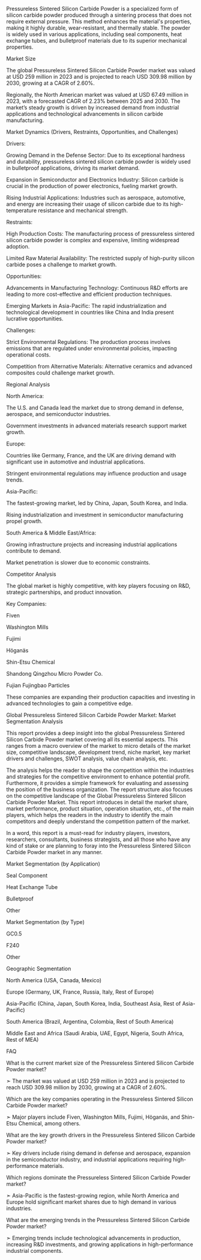 Pressureless Sintered Silicon Carbide Powder is a specialized form of silicon carbide powder produced through a sintering process that does not require external pressure. This method enhances the material's properties, making it highly durable, wear-resistant, and thermally stable. The powder is widely used in various applications, including seal components, heat exchange tubes, and bulletproof materials due to its superior mechanical properties.

Market Size

The global Pressureless Sintered Silicon Carbide Powder market was valued at USD 259 million in 2023 and is projected to reach USD 309.98 million by 2030, growing at a CAGR of 2.60%.

Regionally, the North American market was valued at USD 67.49 million in 2023, with a forecasted CAGR of 2.23% between 2025 and 2030. The market’s steady growth is driven by increased demand from industrial applications and technological advancements in silicon carbide manufacturing.

Market Dynamics (Drivers, Restraints, Opportunities, and Challenges)

Drivers:

Growing Demand in the Defense Sector: Due to its exceptional hardness and durability, pressureless sintered silicon carbide powder is widely used in bulletproof applications, driving its market demand.

Expansion in Semiconductor and Electronics Industry: Silicon carbide is crucial in the production of power electronics, fueling market growth.

Rising Industrial Applications: Industries such as aerospace, automotive, and energy are increasing their usage of silicon carbide due to its high-temperature resistance and mechanical strength.

Restraints:

High Production Costs: The manufacturing process of pressureless sintered silicon carbide powder is complex and expensive, limiting widespread adoption.

Limited Raw Material Availability: The restricted supply of high-purity silicon carbide poses a challenge to market growth.

Opportunities:

Advancements in Manufacturing Technology: Continuous R&D efforts are leading to more cost-effective and efficient production techniques.

Emerging Markets in Asia-Pacific: The rapid industrialization and technological development in countries like China and India present lucrative opportunities.

Challenges:

Strict Environmental Regulations: The production process involves emissions that are regulated under environmental policies, impacting operational costs.

Competition from Alternative Materials: Alternative ceramics and advanced composites could challenge market growth.

Regional Analysis

North America:

The U.S. and Canada lead the market due to strong demand in defense, aerospace, and semiconductor industries.

Government investments in advanced materials research support market growth.

Europe:

Countries like Germany, France, and the UK are driving demand with significant use in automotive and industrial applications.

Stringent environmental regulations may influence production and usage trends.

Asia-Pacific:

The fastest-growing market, led by China, Japan, South Korea, and India.

Rising industrialization and investment in semiconductor manufacturing propel growth.

South America & Middle East/Africa:

Growing infrastructure projects and increasing industrial applications contribute to demand.

Market penetration is slower due to economic constraints.

Competitor Analysis

The global market is highly competitive, with key players focusing on R&D, strategic partnerships, and product innovation.

Key Companies:

Fiven

Washington Mills

Fujimi

Höganäs

Shin-Etsu Chemical

Shandong Qingzhou Micro Powder Co.

Fujian Fujingbao Particles

These companies are expanding their production capacities and investing in advanced technologies to gain a competitive edge.

Global Pressureless Sintered Silicon Carbide Powder Market: Market Segmentation Analysis

This report provides a deep insight into the global Pressureless Sintered Silicon Carbide Powder market covering all its essential aspects. This ranges from a macro overview of the market to micro details of the market size, competitive landscape, development trend, niche market, key market drivers and challenges, SWOT analysis, value chain analysis, etc.

The analysis helps the reader to shape the competition within the industries and strategies for the competitive environment to enhance potential profit. Furthermore, it provides a simple framework for evaluating and assessing the position of the business organization. The report structure also focuses on the competitive landscape of the Global Pressureless Sintered Silicon Carbide Powder Market. This report introduces in detail the market share, market performance, product situation, operation situation, etc., of the main players, which helps the readers in the industry to identify the main competitors and deeply understand the competition pattern of the market.

In a word, this report is a must-read for industry players, investors, researchers, consultants, business strategists, and all those who have any kind of stake or are planning to foray into the Pressureless Sintered Silicon Carbide Powder market in any manner.

Market Segmentation (by Application)

Seal Component

Heat Exchange Tube

Bulletproof

Other

Market Segmentation (by Type)

GC0.5

F240

Other

Geographic Segmentation

North America (USA, Canada, Mexico)

Europe (Germany, UK, France, Russia, Italy, Rest of Europe)

Asia-Pacific (China, Japan, South Korea, India, Southeast Asia, Rest of Asia-Pacific)

South America (Brazil, Argentina, Colombia, Rest of South America)

Middle East and Africa (Saudi Arabia, UAE, Egypt, Nigeria, South Africa, Rest of MEA)

FAQ 

What is the current market size of the Pressureless Sintered Silicon Carbide Powder market?

➣ The market was valued at USD 259 million in 2023 and is projected to reach USD 309.98 million by 2030, growing at a CAGR of 2.60%.

Which are the key companies operating in the Pressureless Sintered Silicon Carbide Powder market?

➣ Major players include Fiven, Washington Mills, Fujimi, Höganäs, and Shin-Etsu Chemical, among others.

What are the key growth drivers in the Pressureless Sintered Silicon Carbide Powder market?

➣ Key drivers include rising demand in defense and aerospace, expansion in the semiconductor industry, and industrial applications requiring high-performance materials.

Which regions dominate the Pressureless Sintered Silicon Carbide Powder market?

➣ Asia-Pacific is the fastest-growing region, while North America and Europe hold significant market shares due to high demand in various industries.

What are the emerging trends in the Pressureless Sintered Silicon Carbide Powder market?

➣ Emerging trends include technological advancements in production, increasing R&D investments, and growing applications in high-performance industrial components.
